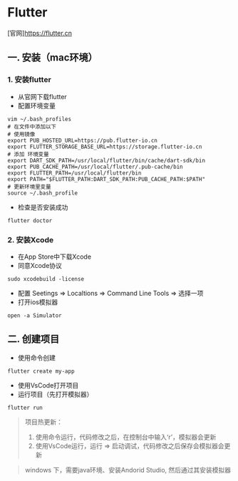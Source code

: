 # Flutter

[官网]<https://flutter.cn>

## 一. 安装（mac环境）

### 1. 安装flutter
* 从官网下载flutter
* 配置环境变量
```shell
vim ~/.bash_profiles
# 在文件中添加以下
# 使用镜像
export PUB_HOSTED_URL=https://pub.flutter-io.cn
export FLUTTER_STORAGE_BASE_URL=https://storage.flutter-io.cn
# 添加 环境变量
export DART_SDK_PATH=/usr/local/flutter/bin/cache/dart-sdk/bin
export PUB_CACHE_PATH=/usr/local/flutter/.pub-cache/bin
export FLUTTER_PATH=/usr/local/flutter/bin
export PATH="$FLUTTER_PATH:DART_SDK_PATH:PUB_CACHE_PATH:$PATH"
# 更新环境里变量 
source ~/.bash_profile
```
* 检查是否安装成功
```shell
flutter doctor
```

### 2. 安装Xcode
* 在App Store中下载Xcode
* 同意Xcode协议
```shell
sudo xcodebuild -license
```
* 配置
  Seetings => Localtions => Command Line Tools => 选择一项
* 打开ios模拟器
```shell
open -a Simulator
```

## 二. 创建项目
* 使用命令创建
```shell
flutter create my-app
```
* 使用VsCode打开项目
* 运行项目（先打开模拟器）
```shell
flutter run
```
> 项目热更新：
> 1. 使用命令运行，代码修改之后，在控制台中输入‘r’，模拟器会更新
> 2. 使用VsCode运行，运行 => 启动调试，代码修改之后保存会模拟器会更新

> windows 下，需要java环境、安装Andorid Studio, 然后通过其安装模拟器
